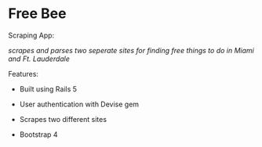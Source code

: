 # Free Bee

Scraping App:

_scrapes and parses two seperate sites for finding free things to do in Miami and Ft. Lauderdale_

Features:

* Built using Rails 5

* User authentication with Devise gem

* Scrapes two different sites

* Bootstrap 4
